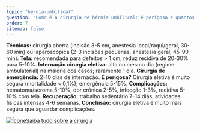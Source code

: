 ```yaml
---
topic: "hernia-umbilical"
question: "Como é a cirurgia de hérnia umbilical: é perigosa e quantos dias fico no hospital?"
order: 7
sitemap: false
---
```


**Técnicas:** cirurgia aberta (incisão 3-5 cm, anestesia local/raqui/geral, 30-60 min) ou laparoscópica (2-3 incisões pequenas, anestesia geral, 45-90 min). **Tela:** recomendada para defeitos > 1 cm; reduz recidiva de 20-30% para 5-10%. **Internação cirurgia eletiva:** alta no mesmo dia (regime ambulatorial) na maioria dos casos; raramente 1 dia. **Cirurgia de emergência:** 2-10 dias de internação. **É perigosa?** Cirurgia eletiva é muito segura (mortalidade < 0,1%); emergência 5-15%. **Complicações:** hematoma/seroma 5-10%, dor crônica 2-5%, infecção 1-3%, recidiva 5-10% com tela. **Recuperação:** trabalho sedentário 7-14 dias, atividades físicas intensas 4-6 semanas. **Conclusão:** cirurgia eletiva é muito mais segura que aguardar complicações.

<p><a href="{% link _posts/2025-10-22-hernia-umbilical-cirurgia-quando-operar.md %}">
  <img src="/assets/images/icon-document.svg" class="icon" alt="Ícone" />Saiba tudo sobre a cirurgia</a></p>
